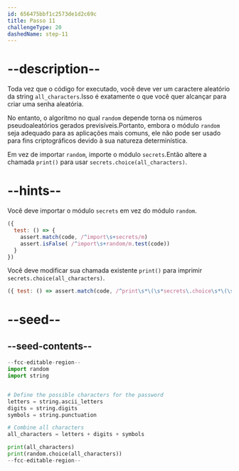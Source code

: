 ```yaml
---
id: 656475bbf1c2573de1d2c69c
title: Passo 11
challengeType: 20
dashedName: step-11
---
```


# --description--

Toda vez que o código for executado, você deve ver um caractere aleatório da string `all_characters`.Isso é exatamente o que você quer alcançar para criar uma senha aleatória.

No entanto, o algoritmo no qual `random` depende torna os números pseudoaleatórios gerados previsíveis.Portanto, embora o módulo `random` seja adequado para as aplicações mais comuns, ele não pode ser usado para fins criptográficos devido à sua natureza determinística. 

Em vez de importar `random`, importe o módulo `secrets`.Então altere a chamada `print()` para usar `secrets.choice(all_characters)`.

# --hints--

Você deve importar o módulo `secrets` em vez do módulo `random`.

```js
({
  test: () => {
    assert.match(code, /^import\s+secrets/m)
    assert.isFalse( /^import\s+random/m.test(code))
  }
})
```

Você deve modificar sua chamada existente `print()` para imprimir `secrets.choice(all_characters)`.

```js
({ test: () => assert.match(code, /^print\s*\(\s*secrets\.choice\s*\(\s*all_characters\s*\)\s*\)/m) })
```

# --seed--

## --seed-contents--

```py
--fcc-editable-region--
import random
import string


# Define the possible characters for the password
letters = string.ascii_letters
digits = string.digits
symbols = string.punctuation

# Combine all characters
all_characters = letters + digits + symbols

print(all_characters)
print(random.choice(all_characters))
--fcc-editable-region--
```
